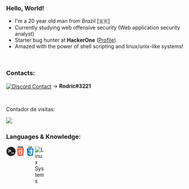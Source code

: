 ### Hello, World!

- I'm a 20 year old man from _Brazil_ [🇧🇷]
- Currently studying web offensive security (Web application security analyst)
- Starter bug hunter at **HackerOne** ([Profile])
- Amazed with the power of shell scripting and linux/unix-like systems!

</br>

### Contacts:

[<img align="center" alt="Discord Contact" width="24px" src="https://icon-library.com/images/discord-user-icon/discord-user-icon-16.jpg" />][discord] -> **Rodric#3221**

</br>

<p>Contador de visitas:</p>
<img src="https://profile-counter.glitch.me/rodricbr/count.svg">

### Languages & Knowledge:

<img align="left" alt="Terminal" width="26px" src="https://raw.githubusercontent.com/github/explore/80688e429a7d4ef2fca1e82350fe8e3517d3494d/topics/terminal/terminal.png" />

<img align="left" alt="HTML5" width="26px" src="https://raw.githubusercontent.com/github/explore/80688e429a7d4ef2fca1e82350fe8e3517d3494d/topics/html/html.png" />

<img align="left" alt="CSS3" width="26px" src="https://raw.githubusercontent.com/github/explore/80688e429a7d4ef2fca1e82350fe8e3517d3494d/topics/css/css.png" />

<img align="left" alt="Linux Systems" width="26px" src="https://upload.wikimedia.org/wikipedia/commons/thumb/3/35/Tux.svg/1200px-Tux.svg.png" />

<!-- Links -->
[Profile]: https://hackerone.com/rodricbr?type=user
[Shell]: https://en.wikipedia.org/wiki/Shell_script
[discord]: https://icon-library.com/images/discord-user-icon/discord-user-icon-16.jpg
